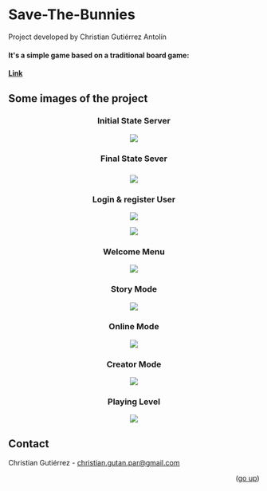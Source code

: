 # Save-The-Bunnies

Project developed by Christian Gutiérrez Antolín

<h4>It's a simple game based on a traditional board game: <h4>
<h4><a href="https://www.amazon.es/dp/B00005JS7E?psc=1&th=1&linkCode=gs2&tag=gamecows2005-21">Link</a></h4>

<h2>Some images of the project</h2>

<h3><p align="center">Initial State Server</p></h3>

<p align="center">
	 <img src="https://user-images.githubusercontent.com/64666347/168693686-0a311e7a-34f6-4812-8453-8943b4ae8390.png" >
</p>

<h3><p align="center">Final State Sever</p><h3>
	
<p align="center">
	 <img src="https://user-images.githubusercontent.com/64666347/168693738-650bc26e-052b-481c-8114-f7a9a7afcdfe.png" >
</p>

<h3><p align="center">Login & register User</p></h3>
	
<p align="center">
	 <img src="https://user-images.githubusercontent.com/64666347/168700895-6067fd50-223f-46fb-9e7d-11851b4e4444.png" >
</p>
	
<p align="center">
	 <img src="https://user-images.githubusercontent.com/64666347/168700964-9ba1644c-d8bd-41c8-8fc6-6937350899ab.png" >
</p>

<h3><p align="center">Welcome Menu</p></h3>
	
<p align="center">
	 <img src="https://user-images.githubusercontent.com/64666347/168701022-c1207445-126b-4ccb-a3fe-eb643a90d21c.png" >
</p>

<h3><p align="center">Story Mode</p></h3>
	
<p align="center">
	 <img src="https://user-images.githubusercontent.com/64666347/168701135-7e63ab0c-1a08-4809-a7a7-5ca0b06d8d06.png" >
</p>

<h3><p align="center">Online Mode</p></h3>

<p align="center">
	 <img src="https://user-images.githubusercontent.com/64666347/168701178-20fa4c15-9b73-4d58-88a4-71fd2269f14e.png" >
</p>		

<h3><p align="center">Creator Mode</p></h3>
	
<p align="center">
	 <img src="https://user-images.githubusercontent.com/64666347/168701105-31f9a422-1ae4-4c75-af49-6926ce75c010.png" >
</p>

<h3><p align="center">Playing Level</p></h3>
	
<p align="center">
	 <img src="https://user-images.githubusercontent.com/64666347/168701205-755e585a-298e-47f4-ac09-6d97016ee90b.png" >
</p>

## Contact

Christian Gutiérrez - christian.gutan.par@gmail.com

<p align="right">(<a href="#top">go up</a>)</p>
